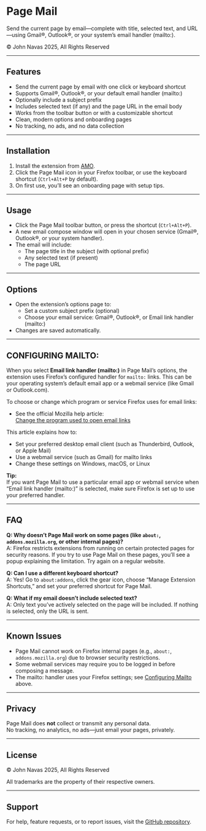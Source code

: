 # Page Mail

Send the current page by email—complete with title, selected text, and URL—using Gmail®, Outlook®, or your system’s email handler (mailto:).

© John Navas 2025, All Rights Reserved

---

## Features

- Send the current page by email with one click or keyboard shortcut
- Supports Gmail®, Outlook®, or your default email handler (mailto:)
- Optionally include a subject prefix
- Includes selected text (if any) and the page URL in the email body
- Works from the toolbar button or with a customizable shortcut
- Clean, modern options and onboarding pages
- No tracking, no ads, and no data collection

---

## Installation

1. Install the extension from [AMO](https://addons.mozilla.org/).
2. Click the Page Mail icon in your Firefox toolbar, or use the keyboard shortcut (`Ctrl+Alt+P` by default).
3. On first use, you’ll see an onboarding page with setup tips.

---

## Usage

- Click the Page Mail toolbar button, or press the shortcut (`Ctrl+Alt+P`).
- A new email compose window will open in your chosen service (Gmail®, Outlook®, or your system handler).
- The email will include:
  - The page title in the subject (with optional prefix)
  - Any selected text (if present)
  - The page URL

---

## Options

- Open the extension’s options page to:
  - Set a custom subject prefix (optional)
  - Choose your email service: Gmail®, Outlook®, or Email link handler (mailto:)
- Changes are saved automatically.

---

## CONFIGURING MAILTO:

When you select **Email link handler (mailto:)** in Page Mail’s options, the extension uses Firefox’s configured handler for `mailto:` links. This can be your operating system’s default email app or a webmail service (like Gmail or Outlook.com).

To choose or change which program or service Firefox uses for email links:

- See the official Mozilla help article:  
  [Change the program used to open email links](https://support.mozilla.org/en-US/kb/change-program-used-open-email-links)

This article explains how to:
- Set your preferred desktop email client (such as Thunderbird, Outlook, or Apple Mail)
- Use a webmail service (such as Gmail) for mailto links
- Change these settings on Windows, macOS, or Linux

**Tip:**  
If you want Page Mail to use a particular email app or webmail service when “Email link handler (mailto:)” is selected, make sure Firefox is set up to use your preferred handler.

---

## FAQ

**Q: Why doesn’t Page Mail work on some pages (like `about:`, `addons.mozilla.org`, or other internal pages)?**  
A: Firefox restricts extensions from running on certain protected pages for security reasons. If you try to use Page Mail on these pages, you’ll see a popup explaining the limitation. Try again on a regular website.

**Q: Can I use a different keyboard shortcut?**  
A: Yes! Go to `about:addons`, click the gear icon, choose “Manage Extension Shortcuts,” and set your preferred shortcut for Page Mail.

**Q: What if my email doesn’t include selected text?**  
A: Only text you’ve actively selected on the page will be included. If nothing is selected, only the URL is sent.

---

## Known Issues

- Page Mail cannot work on Firefox internal pages (e.g., `about:`, `addons.mozilla.org`) due to browser security restrictions.
- Some webmail services may require you to be logged in before composing a message.
- The mailto: handler uses your Firefox settings; see [Configuring Mailto](#configuring-mailto) above.

---

## Privacy

Page Mail does **not** collect or transmit any personal data.  
No tracking, no analytics, no ads—just email your pages, privately.

---

## License

© John Navas 2025, All Rights Reserved

All trademarks are the property of their respective owners.

---

## Support

For help, feature requests, or to report issues, visit the [GitHub repository](https://github.com/).

